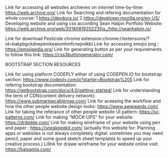 Link for accessing all websites archieves on internet time-by-time: https://web.archive.org/
Link for Searching and refering  documentation for whole course:
1.https://devdocs.io/
2.https://developer.mozilla.org/en-US/
Developing website and using css according Sean Halpin Portfolio Website: https://web.archive.org/web/20180819202235js_/http://seanhalpin.io/

Link for download Pesticide chrome extension:chrome://extensions/?id=bakpbgckdnepkmkeaiomhmfcnejndkbi
Link for accessing emojis png : https://emojipedia.org/
Link for generating button as per your requirements to follow this link: https://css3buttongenerator.com/

BOOTSTRAP SECTION RESOURCES

Link for using platform CODEPLY either of using CODEPEN.IO for bootstrap section: https://www.codeply.com/p?starter=Bootstrap%205
Link for refering bootstrap documentation: https://getbootstrap.com/docs/4.0/getting-started/
Link for understanding the term of CDN(content delivery network): https://www.submarinecablemap.com/
Link for aceesing the workflow and how the other people website design looks: https://www.awwwards.com/
Link for taking the referance of other people website UI pattern: https://ui-patterns.com/
Link for making "MOCK-UPS" for your website: https://dribbble.com/
Link for making wireframe of your website using pen and paper : https://sneakpeekit.com/ (actually this website for: Planning apps or websites is not always completely digital: sometimes you may need pencil, paper and some good sketch sheet templates to speed up your creative process.)
Li9nk for drawe wireframe for your website online visit: https://balsamiq.com/



